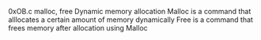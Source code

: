 0xOB.c malloc, free
Dynamic memory allocation
Malloc is a command that alllocates a certain amount of memory dynamically
Free is a command that frees memory after allocation using Malloc
